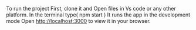 To run the project 
First, clone it and Open files in Vs code or any other platform.
In the terminal type( npm start ) 
It runs the app in the development mode
Open [http://localhost:3000](http://localhost:3000) to view it in your browser.

